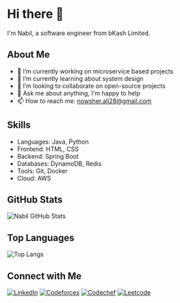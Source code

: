 # Hi there 👋

I'm Nabil, a software engineer from bKash Limited.

## About Me

- 🔭 I’m currently working on microservice based projects
- 🌱 I’m currently learning about system design
- 👯 I’m looking to collaborate on open-source projects
- 💬 Ask me about anything, I'm happy to help
- 📫 How to reach me: nowsher.ali28@gmail.com

## Skills

- Languages: Java, Python
- Frontend: HTML, CSS
- Backend: Spring Boot
- Databases: DynamoDB, Redis
- Tools: Git, Docker
- Cloud: AWS

## GitHub Stats

![Nabil GitHub Stats](https://github-readme-stats.vercel.app/api?username=nawshar-ali&show_icons=true&hide_title=true&count_private=true&hide=prs,contribs&theme=radical)

## Top Languages

![Top Langs](https://github-readme-stats.vercel.app/api/top-langs/?username=nawshar-ali&layout=compact&theme=radical)

## Connect with Me

[![LinkedIn](https://img.shields.io/badge/LinkedIn-JohnDoe-blue?style=flat-square&logo=linkedin)](https://www.linkedin.com/in/nabil28)
[![Codeforces](https://img.shields.io/badge/Twitter-JohnDoe-blue?style=flat-square&logo=twitter)](https://codeforces.com/profile/Nabil28)
[![Codechef](https://img.shields.io/badge/Website-johndoe.dev-blue?style=flat-square)](https://codeforces.com/profile/Nabil28)
[![Leetcode](https://img.shields.io/badge/Website-johndoe.dev-blue?style=flat-square)](https://leetcode.com/Nabil28/)
